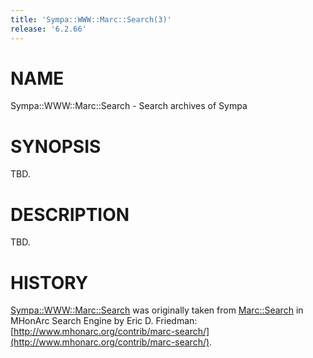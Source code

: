 ```yaml
---
title: 'Sympa::WWW::Marc::Search(3)'
release: '6.2.66'
---
```


# NAME

Sympa::WWW::Marc::Search - Search archives of Sympa

# SYNOPSIS

TBD.

# DESCRIPTION

TBD.

# HISTORY

[Sympa::WWW::Marc::Search](./Sympa-WWW-Marc-Search.3.md) was originally taken from
[Marc::Search](https://metacpan.org/pod/Marc%3A%3ASearch) in MHonArc Search Engine by Eric D. Friedman:
[http://www.mhonarc.org/contrib/marc-search/](http://www.mhonarc.org/contrib/marc-search/).
